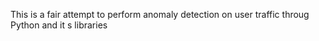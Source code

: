 This is a fair attempt to perform anomaly detection on user traffic throug Python and it s libraries
